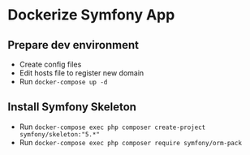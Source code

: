 # Dockerize Symfony App

## Prepare dev environment

- Create config files
- Edit hosts file to register new domain
- Run `docker-compose up -d`

## Install Symfony Skeleton

- Run `docker-compose exec php composer create-project symfony/skeleton:"5.*"`
- Run `docker-compose exec php composer require symfony/orm-pack`